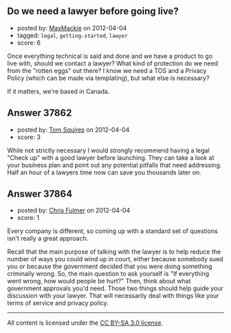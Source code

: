 ## Do we need a lawyer before going live?

- posted by: [MaxMackie](https://stackexchange.com/users/-1/17302-maxmackie) on 2012-04-04
- tagged: `legal`, `getting-started`, `lawyer`
- score: 6

Once everything technical is said and done and we have a product to go live with, should we contact a lawyer? What kind of protection do we need from the "rotten eggs" out there? I know we need a TOS and a Privacy Policy (which can be made via templating), but what else is necessary?

If it matters, we're based in Canada.


## Answer 37862

- posted by: [Tom Squires](https://stackexchange.com/users/-1/11392-tom-squires) on 2012-04-04
- score: 3

While not strictly necessary I would strongly recommend having a legal "Check up" with a good lawyer before launching. They can take a look at your business plan and point out any potential pitfalls that need addressing. Half an hour of a lawyers time now can save you thousands later on. 


## Answer 37864

- posted by: [Chris Fulmer](https://stackexchange.com/users/-1/17026-chris-fulmer) on 2012-04-04
- score: 1

Every company is different, so coming up with a standard set of questions isn't really a great approach. 

Recall that the main purpose of talking with the lawyer is to help reduce the number of ways you could wind up in court, either because somebody sued you or because the government decided that you were doing something criminally wrong.  So, the main question to ask yourself is "If everything went wrong, how would people be hurt?" Then, think about what government approvals you'd need.  Those two things should help guide your discussion with your lawyer.  That will necessarily deal with things like your terms of service and privacy policy.



---

All content is licensed under the [CC BY-SA 3.0 license](https://creativecommons.org/licenses/by-sa/3.0/).
